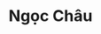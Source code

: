 ---
layout: album_gallery
resource: instagram
title: "Ngọc Châu"
description: "Instagram albums of Ngọc Châu</br>. Username: chaucoor"
active: gallery
images:
- image_path: /chaucoor/1/20230928_070047_384233242_18009155458939252_4833067650541091011_n.jpg
  gallery-folder: /gallery/chaucoor/1/
  gallery-name: 1
  gallery-date: April 2025
- image_path: /chaucoor/2/20240101_195045_415958504_18020621059939252_50195986299575693_n.jpg
  gallery-folder: /gallery/chaucoor/2/
  gallery-name: 2
  gallery-date: April 2025
- image_path: /chaucoor/3/20240721_185406_452055376_827878522645326_7380114669409208443_n.jpg
  gallery-folder: /gallery/chaucoor/3/
  gallery-name: 3
  gallery-date: April 2025
---